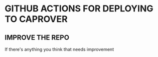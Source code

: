 # GITHUB ACTIONS FOR DEPLOYING TO CAPROVER

## IMPROVE THE REPO
If there's anything you think that needs improvement
